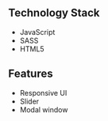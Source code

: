 ## Technology Stack
 - JavaScript
 - SASS
 - HTML5
## Features
 - Responsive UI
 - Slider
 - Modal window
